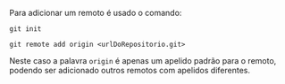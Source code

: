 Para adicionar um remoto é usado o comando:

```shell
git init

git remote add origin <urlDoRepositorio.git>
```

Neste caso a palavra `origin` é apenas um apelido padrão para o remoto, podendo ser adicionado outros remotos com apelidos diferentes.